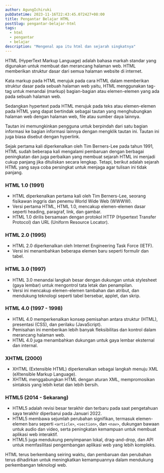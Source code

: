 ```yaml
---
author: AgungIchiruki
pubDatetime: 2023-11-16T22:43:45.072427+08:00
title: Pengantar Belajar HTML
postSlug: pengantar-belajar-html
tags:
  - html
  - pengantar
  - belajar
description: "Mengenal apa itu html dan sejarah singkatnya"
---
```


HTML (HyperText Markup Language) adalah bahasa markah standar yang digunakan untuk membuat dan merancang halaman web. HTML memberikan struktur dasar dari semua halaman website di internet. 

Kata markup pada HTML merujuk pada cara HTML dalam memberikan struktur dasar pada sebuah halaman web yaitu, HTML menggunakan tag-tag untuk menandai (markup) bagian-bagian atau elemen-elemen yang ada pada sebuah halaman web.

Sedangkan hypertext pada HTML merujuk pada teks atau elemen-elemen pada HTML yang dapat bertindak sebagai tautan yang menghubungkan halaman web dengan halaman web, file atau sumber daya lainnya.

Tautan ini memungkinkan pengguna untuk berpindah dari satu bagian informasi ke bagian informasi lainnya dengan mengklik tautan ini. Tautan ini juga biasa disebut dengan hyperlink.

Sejak pertama kali diperkenalkan oleh Tim Berners-Lee pada tahun 1991, HTML sudah beberapa kali mengalami pembaruan dengan berbagai peningkatan dan juga perbaikan yang membuat sejarah HTML ini menjadi cukup panjang jika dituliskan secara lengkap. Tetapi, berikut adalah sejarah HTML yang saya coba persingkat untuk menjaga agar tulisan ini tidak panjang.

### HTML 1.0 (1991)
- HTML diperkenalkan pertama kali oleh Tim Berners-Lee, seorang fisikawan inggris dan penemu World Wide Web (WWWW).
- Versi pertama HTML, HTML 1.0, mencakup elemen-elemen dasar seperti heading, paragraf, link, dan gambar.
- HTML 1.0 dirilis bersamaan dengan protokol HTTP (Hypertext Transfer Protocol) dan URL (Uniform Resource Locator).

### HTML 2.0 (1995)
- HTML 2.0 diperkenalkan oleh Internet Engineering Task Force (IETF).
- Versi ini menambahkan beberapa elemen baru seperti formulir dan tabel.

### HTML 3.0 (1997)
- HTML 3.0 menandai langkah besar dengan dukungan untuk stylesheet (gaya lembar) untuk mengontrol tata letak dan penampilan.
- Versi ini mencakup elemen-elemen tambahan dan atribut, dan mendukung teknologi seperti tabel bersebar, applet, dan skrip.

### HTML 4.0 (1997 - 1998)
- HTML 4.0 memperkenalkan konsep pemisahan antara struktur (HTML), presentasi (CSS), dan perilaku (JavaScript).
- Pemisahan ini memberikan lebih banyak fleksibilitas dan kontrol dalam merancang halaman web.
- HTML 4.0 juga menambahkan dukungan untuk gaya lembar eksternal dan internal.

### XHTML (2000)
- XHTML (Extensible HTML) diperkenalkan sebagai langkah menuju XML (eXtensible Markup Language).
- XHTML menggabungkan HTML dengan aturan XML, mempromosikan sintaksis yang lebih ketat dan lebih bersih.

### HTML5 (2014 - Sekarang)
- HTML5 adalah revisi besar terakhir dan terbaru pada saat pengetahuan saya terakhir diperbarui pada Januari 2022.
- HTML5 membawa sejumlah perubahan signifikan, termasuk elemen-elemen baru seperti `<article>`, `<section>`, dan `<nav>`, dukungan bawaan untuk audio dan video, serta peningkatan kemampuan untuk membuat aplikasi web interaktif.
- HTML5 juga mendukung penyimpanan lokal, drag-and-drop, dan API untuk memfasilitasi pengembangan aplikasi web yang lebih kompleks.

HTML terus berkembang seiring waktu, dan pembaruan dan perubahan terus dihadirkan untuk meningkatkan kemampuannya dalam mendukung perkembangan teknologi web.
